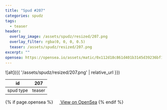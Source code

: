 ```yaml
---
title: "Spud #207"
categories: spudz
tags:
  - teaser
header:
  overlay_image: /assets/spudz/resized/207.png
  overlay_filter: rgba(0, 0, 0, 0.5)
  teaser: /assets/spudz/resized/207.png
excerpt: ""
opensea: https://opensea.io/assets/matic/0x112d18c861d401b3145d39236bf149f01e18beed/207
---
```

![alt]({{ '/assets/spudz/resized/207.png' | relative_url }})

| id | 207 |
|-|-|
| spud type | teaser |

{% if page.opensea %}
<a href="{{page.opensea}}" class="btn btn--info" onclick="window.open(this.href, '_blank'); return false;"><img src="/assets/images/opensea.svg" width="16px"><span>  View on OpenSea</span></a>
{% endif %}
